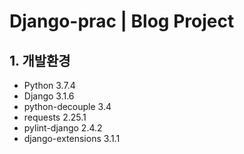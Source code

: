 # Django-prac | Blog Project



## 1. 개발환경

- Python 3.7.4
- Django 3.1.6
- python-decouple 3.4
- requests 2.25.1
- pylint-django 2.4.2
- django-extensions 3.1.1  